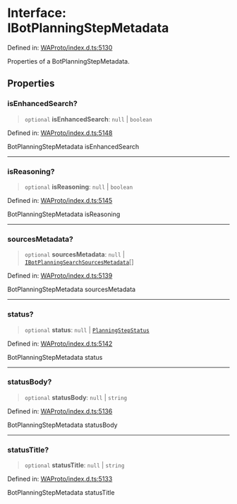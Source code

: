 # Interface: IBotPlanningStepMetadata

Defined in: [WAProto/index.d.ts:5130](https://github.com/Fokusdotid/Baileys/blob/f4c7971f59af0b012f8de667e7a21ae12f7bbf19/WAProto/index.d.ts#L5130)

Properties of a BotPlanningStepMetadata.

## Properties

### isEnhancedSearch?

> `optional` **isEnhancedSearch**: `null` \| `boolean`

Defined in: [WAProto/index.d.ts:5148](https://github.com/Fokusdotid/Baileys/blob/f4c7971f59af0b012f8de667e7a21ae12f7bbf19/WAProto/index.d.ts#L5148)

BotPlanningStepMetadata isEnhancedSearch

***

### isReasoning?

> `optional` **isReasoning**: `null` \| `boolean`

Defined in: [WAProto/index.d.ts:5145](https://github.com/Fokusdotid/Baileys/blob/f4c7971f59af0b012f8de667e7a21ae12f7bbf19/WAProto/index.d.ts#L5145)

BotPlanningStepMetadata isReasoning

***

### sourcesMetadata?

> `optional` **sourcesMetadata**: `null` \| [`IBotPlanningSearchSourcesMetadata`](../namespaces/BotPlanningStepMetadata/interfaces/IBotPlanningSearchSourcesMetadata.md)[]

Defined in: [WAProto/index.d.ts:5139](https://github.com/Fokusdotid/Baileys/blob/f4c7971f59af0b012f8de667e7a21ae12f7bbf19/WAProto/index.d.ts#L5139)

BotPlanningStepMetadata sourcesMetadata

***

### status?

> `optional` **status**: `null` \| [`PlanningStepStatus`](../namespaces/BotPlanningStepMetadata/enumerations/PlanningStepStatus.md)

Defined in: [WAProto/index.d.ts:5142](https://github.com/Fokusdotid/Baileys/blob/f4c7971f59af0b012f8de667e7a21ae12f7bbf19/WAProto/index.d.ts#L5142)

BotPlanningStepMetadata status

***

### statusBody?

> `optional` **statusBody**: `null` \| `string`

Defined in: [WAProto/index.d.ts:5136](https://github.com/Fokusdotid/Baileys/blob/f4c7971f59af0b012f8de667e7a21ae12f7bbf19/WAProto/index.d.ts#L5136)

BotPlanningStepMetadata statusBody

***

### statusTitle?

> `optional` **statusTitle**: `null` \| `string`

Defined in: [WAProto/index.d.ts:5133](https://github.com/Fokusdotid/Baileys/blob/f4c7971f59af0b012f8de667e7a21ae12f7bbf19/WAProto/index.d.ts#L5133)

BotPlanningStepMetadata statusTitle
